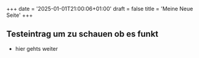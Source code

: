 +++
date = '2025-01-01T21:00:06+01:00'
draft = false
title = 'Meine Neue Seite'
+++


## Testeintrag um zu schauen ob es funkt
+ hier gehts weiter 